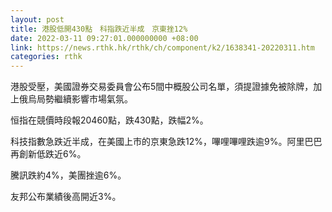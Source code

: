 ```yaml
---
layout: post
title: 港股低開430點　科指跌近半成　京東挫12%
date: 2022-03-11 09:27:01.000000000 +08:00
link: https://news.rthk.hk/rthk/ch/component/k2/1638341-20220311.htm
categories: rthk
---
```


港股受壓，美國證券交易委員會公布5間中概股公司名單，須提證據免被除牌，加上俄烏局勢繼續影響市場氣氛。

恒指在競價時段報20460點，跌430點，跌幅2%。

科技指數急跌近半成，在美國上市的京東急跌12%，嗶哩嗶哩跌逾9%。阿里巴巴再創新低跌近6%。

騰訊跌約4%，美團挫逾6%。

友邦公布業績後高開近3%。

